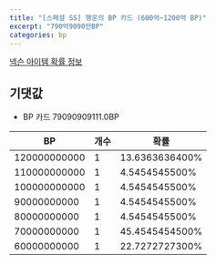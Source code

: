 ```yaml
---
title: "[스페셜 SS] 행운의 BP 카드 (600억~1200억 BP)"
excerpt: "790억9090만BP"
categories: bp
---
```

[넥슨 아이템 확률 정보](http://iteminfo.nexon.com/probability/fo4?sn=7453)

## 기댓값
  - BP 카드 79090909111.0BP

|BP|개수|확률|
|---|---|---|
|120000000000|1|13.6363636400%|
|110000000000|1|4.5454545500%|
|100000000000|1|4.5454545500%|
|90000000000|1|4.5454545500%|
|80000000000|1|4.5454545500%|
|70000000000|1|45.4545454500%|
|60000000000|1|22.7272727300%|
